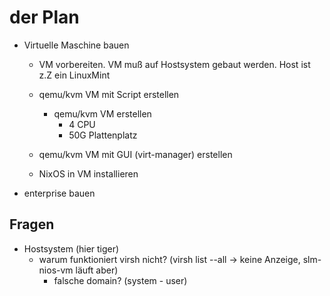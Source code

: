 # der Plan

- Virtuelle Maschine bauen
  - VM vorbereiten. VM muß auf Hostsystem gebaut werden. Host ist z.Z ein LinuxMint
  - qemu/kvm VM mit Script erstellen
    - qemu/kvm VM erstellen
      - 4 CPU
      - 50G Plattenplatz
  - qemu/kvm VM mit GUI (virt-manager) erstellen

  - NixOS in VM installieren

- enterprise bauen

## Fragen
- Hostsystem (hier tiger)
  - warum funktioniert virsh nicht? (virsh list --all -> keine Anzeige, slm-nios-vm läuft aber)
    - falsche domain? (system - user)
